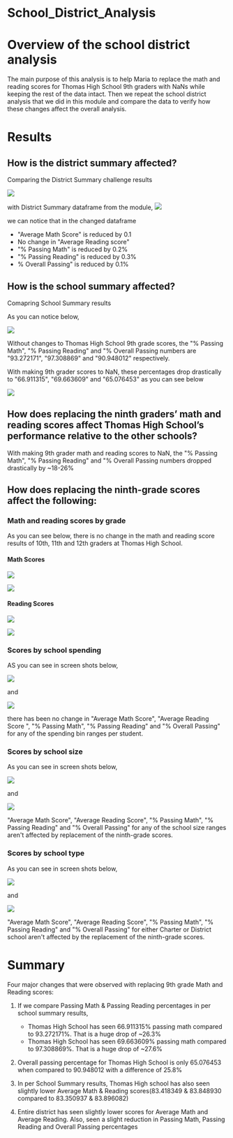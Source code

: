# School_District_Analysis
# Overview of the school district analysis

The main purpose of this analysis is to help Maria to replace the math and reading scores for Thomas High School 9th graders with NaNs while keeping the rest of the data intact. Then we repeat the school district analysis that we did in this module and compare the data to verify how these changes affect the overall analysis.

# Results

## How is the district summary affected?

Comparing the District Summary challenge results 

![](Resources/District_summary_challenge.png )

with District  Summary dataframe from the module, 
![](Resources/District_summary_module.png)

we can notice that in the changed dataframe  

- "Average Math Score" is reduced by 0.1
- No change in "Average Reading score" 
- "% Passing Math" is reduced by 0.2%
- "% Passing Reading" is reduced by 0.3%
- % Overall Passing" is reduced by 0.1%

## How is the school summary affected?

Comapring School Summary results 

As you can notice below,

![](Resources/School_summary_module.png)
 
Without changes to Thomas High School 9th grade scores,  the "% Passing Math", "% Passing Reading" and "% Overall Passing numbers are "93.272171", "97.308869" and "90.948012" respectively.

With making 9th grader scores to NaN, these percentages drop drastically to "66.911315", 	"69.663609" and "65.076453" as you can see below 

![](Resources/School_summary_challenge.png)

## How does replacing the ninth graders’ math and reading scores affect Thomas High School’s performance relative to the other schools?

With making 9th grader math and reading scores to NaN, the "% Passing Math", "% Passing Reading" and "% Overall Passing numbers dropped drastically by ~18-26%

## How does replacing the ninth-grade scores affect the following:

### Math and reading scores by grade
 
As you can see below, there is no change in the math and reading score results of 10th, 11th and 12th graders at Thomas High School.

#### Math Scores

![](Resources/Math_scores_challenge.png)

![](Resources/Math_scores_module.png)

#### Reading Scores

![](Resources/Reading_scores_challenge.png)

![](Resources/Reading_scores_module.png)

### Scores by school spending

AS you can see in screen shots below,

![](Resources/Spending_summary_challenge.png)

and

![](Resources/Spending_summary_module.png)


there has been no change in "Average Math Score", "Average Reading Score	", "% Passing Math", "% Passing Reading" and "% Overall Passing" for any of the spending bin ranges per student.

### Scores by school size

As you can see in screen shots below,

![](Resources/Size_summary_challenge.png)

and 

![](Resources/Size_summary_module.png)


"Average Math Score", "Average Reading Score", "% Passing Math", "% Passing Reading" and "% Overall Passing" for any of the school size ranges aren't affected by replacement of the ninth-grade scores.

### Scores by school type

As you can see in screen shots below,

![](Resources/Type_summary_challenge.png)

and

![](Resources/Type_summary_module.png)


"Average Math Score", "Average Reading Score", "% Passing Math", "% Passing Reading" and "% Overall Passing" for either Charter or District school aren't affected by the replacement of the ninth-grade scores.

# Summary

Four major changes that were observed with replacing 9th grade Math and Reading scores:

1. If we compare Passing Math & Passing Reading percentages in per school summary results, 

	- Thomas High School has seen 66.911315% passing math compared to 93.272171%. That is a huge drop of ~26.3%
	-  Thomas High School has seen 69.663609% passing math compared to 97.308869%. That is a huge drop of ~27.6%

2. Overall passing percentage for Thomas High School is only 65.076453 when compared to 90.948012 with a difference of 25.8%

3. In per School Summary results, Thomas High school has also seen slightly lower Average Math & Reading scores(83.418349 & 83.848930 compared to 83.350937 & 83.896082)

4. Entire district has seen slightly lower scores for Average Math and Average Reading. Also, seen a slight reduction in Passing Math, Passing Reading and Overall Passing percentages
